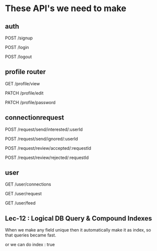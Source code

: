 # These API's we need to make

## auth

POST /signup

POST /login

POST /logout

## profile router

GET /profile/view

PATCH /profile/edit

PATCH /profile/password

## connectionrequest

POST /request/send/interested/:userId

POST /request/send/ignored/:userId

POST /request/review/accepted/:requestId

POST /request/review/rejected/:requestId

## user

GET /user/connections

GET /user/request

GET /user/feed

##

##

## Lec-12 : Logical DB Query & Compound Indexes

When we make any field unique then it automatically make it as index, so that queries became fast.

or we can do index : true
